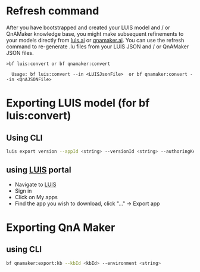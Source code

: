# Refresh command
After you have bootstrapped and created your LUIS model and / or QnAMaker knowledge base, you might make subsequent refinements to your models directly from [luis.ai](https://luis.ai/) or [qnamaker.ai](https://qnamaker.ai). You can use the refresh command to re-generate .lu files from your LUIS JSON and / or QnAMaker JSON files.  

```
>bf luis:convert or bf qnamaker:convert

  Usage: bf luis:convert --in <LUISJsonFile>  or bf qnamaker:convert --in <QnAJSONFile>

```

# Exporting LUIS model (for bf luis:convert)
## Using CLI
```bash
luis export version --appId <string> --versionId <string> --authoringKey <key>
```
## using [LUIS](http://luis.ai) portal
- Navigate to [LUIS](http://luis.ai)
- Sign in
- Click on My apps
- Find the app you wish to download, click "..." -> Export app

# Exporting QnA Maker 
## using CLI
```bash
bf qnamaker:export:kb --kbId <kbId> --environment <string>
```


